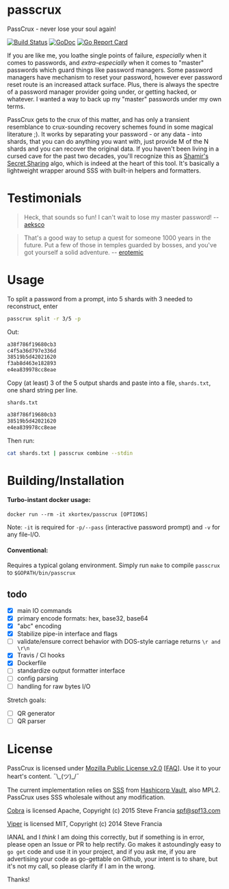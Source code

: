 # passcrux
PassCrux - never lose your soul again!

[![Build Status](https://travis-ci.com/xkortex/passcrux.svg?branch=master "Travis CI status")](https://travis-ci.com/xkortex/passcrux.svg?branch=master)
[![GoDoc](https://godoc.org/github.com/xkortex/passcrux?status.svg)](https://godoc.org/github.com/xkortex/passcrux)
[![Go Report Card](https://goreportcard.com/badge/github.com/xkortex/passcrux)](https://goreportcard.com/report/github.com/xkortex/passcrux)

If you are like me, you loathe single points of failure, *especially* when it comes to passwords, 
and *extra-especially* when it comes to "master" passwords which guard things like password managers. 
Some password managers have mechanism to reset your password, however ever password reset route is an 
increased attack surface. Plus, there is always the spectre of a password manager provider going under, 
or getting hacked, or whatever. I wanted a way to back up my "master" passwords under my own terms. 

PassCrux gets to the crux of this matter, and has only a transient resemblance to crux-sounding recovery 
schemes found in some magical literature ;). It works by separating your password - or any data - into shards, 
that you can do anything you want with, just provide M of the N shards and you can recover the original data. 
If you haven't been living in a cursed cave for the past two decades, you'll recognize this as 
[Shamir's Secret Sharing](https://en.wikipedia.org/wiki/Shamir%27s_Secret_Sharing) algo, which is indeed 
at the heart of this tool. It's basically a lightweight wrapper around SSS with built-in helpers and formatters. 

# Testimonials 

> Heck, that sounds so fun! I can't wait to lose my master password!
 -- [aeksco](https://github.com/aeksco)

> That's a good way to setup a quest for someone 1000 years in the future. Put a few of those in temples guarded by 
> bosses, and you've got yourself a solid adventure.
 -- [erotemic](https://github.com/erotemic)

# Usage

To split a password from a prompt, into 5 shards with 3 needed to reconstruct, enter 
```bash
passcrux split -r 3/5 -p 
```

Out:
```bash
a38f786f19680cb3
c4f5a36d797e336d
38519b5d42021620
f3ab8d463e182893
e4ea839978cc8eae
```

Copy (at least) 3 of the 5 output shards and paste into a file, `shards.txt`, one shard string per line. 

`shards.txt`
```bash
a38f786f19680cb3
38519b5d42021620
e4ea839978cc8eae
```

Then run:
```bash
cat shards.txt | passcrux combine --stdin  
```

# Building/Installation

#### Turbo-instant docker usage:

```docker run --rm -it xkortex/passcrux [OPTIONS]```

Note: `-it` is required for `-p/--pass` (interactive password prompt) and `-v` for any file-I/O. 

#### Conventional:

Requires a typical golang environment. Simply run `make` to compile `passcrux` to `$GOPATH/bin/passcrux`

## todo
- [x] main IO commands
- [x] primary encode formats: hex, base32, base64
- [x] "abc" encoding
- [x] Stabilize pipe-in interface and flags
- [ ] validate/ensure correct behavior with DOS-style carriage returns `\r and \r\n`
- [x] Travis / CI hooks
- [x] Dockerfile
- [ ] standardize output formatter interface
- [ ] config parsing
- [ ] handling for raw bytes I/O

Stretch goals:
- [ ] QR generator
- [ ] QR parser

# License

PassCrux is licensed under [Mozilla Public License v2.0](http://mozilla.org/MPL/2.0/) \[[FAQ](https://www.mozilla.org/en-US/MPL/2.0/FAQ/)\]. Use it to your heart's content. ¯\\\_(ツ)\_/¯ 

The current implementation relies on [SSS](https://github.com/hashicorp/vault/tree/master/shamir) from [Hashicorp Vault](https://github.com/hashicorp/vault), also MPL2. PassCrux uses SSS wholesale without any modification. 

[Cobra](https://github.com/spf13/cobra) is licensed Apache, Copyright (c) 2015 Steve Francia <spf@spf13.com>

[Viper](https://github.com/spf13/viper) is licensed MIT, Copyright (c) 2014 Steve Francia

IANAL and I *think* I am doing this correctly, but if something is in error, please open an Issue or PR to help rectify. Go makes it astoundingly easy to `go get` code and use it in your project, and if you ask me, if you are advertising your code as go-gettable on Github, your intent is to share, but it's not my call, so please clarify if I am in the wrong. 

Thanks!
